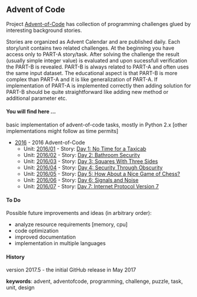 ## Advent of Code
 
Project [Advent-of-Code](http://adventofcode.com/ "Advent of Code Homepage") has collection of programming challenges glued by interesting background stories.

 Stories are organized as Advent Calendar and are published daily. Each story/unit contains two related challenges.
 At the beginning you have access only to PART-A story/task. After solving the challenge the result (usually simple integer value) 
 is evaluated and upon sucessfull verification the PART-B is revealed. PART-B is always related to PART-A and often
 uses the same input dataset. The educational aspect is that PART-B is more complex than PART-A and it is like generalization of PART-A. 
 If implementation of PART-A is implemented correctly then adding solution for PART-B should be quite straightforward like adding new method or
 additional parameter etc.
 
 
#### You will find here ... 
basic implementation of advent-of-code tasks, mostly in Python 2.x [other implementations might follow as time permits] 

* [2016](2016/) - 2016 Advent-of-Code 
     * Unit: [2016/01](2016/01/) - Story: [ Day 1: No Time for a Taxicab ](http://adventofcode.com/2016/day/1)
     * Unit: [2016/02](2016/02/) - Story: [ Day 2: Bathroom Security ](http://adventofcode.com/2016/day/2)
     * Unit: [2016/03](2016/03/) - Story: [ Day 3: Squares With Three Sides ](http://adventofcode.com/2016/day/3)
     * Unit: [2016/04](2016/04/) - Story: [ Day 4: Security Through Obscurity ](http://adventofcode.com/2016/day/4)
     * Unit: [2016/05](2016/05/) - Story: [ Day 5: How About a Nice Game of Chess? ](http://adventofcode.com/2016/day/5)
     * Unit: [2016/06](2016/06/) - Story: [ Day 6: Signals and Noise ](http://adventofcode.com/2016/day/6)
     * Unit: [2016/07](2016/07/) - Story: [ Day 7: Internet Protocol Version 7 ](http://adventofcode.com/2016/day/7)

#### To Do
Possible future improvements and ideas (in arbitrary order):
* analyze resource requirements [memory, cpu]
* code optimization
* improved documentation
* implementation in multiple languages

#### History
 version 2017.5 - the initial GitHub release in May 2017

**keywords**: advent, adventofcode, programming, challenge, puzzle, task, unit, design

